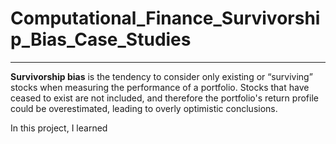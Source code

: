 # Computational_Finance_Survivorship_Bias_Case_Studies
------------------------------------------------

**Survivorship bias** is the tendency to consider only existing or “surviving” stocks when measuring the performance of a portfolio. Stocks that have ceased to exist are not included, and therefore the portfolio's return profile could be overestimated, leading to overly optimistic conclusions.

In this project, I learned 
